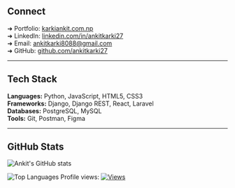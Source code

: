 ## Connect
➜ Portfolio: [karkiankit.com.np](https://www.karkiankit.com.np/)  
➜ LinkedIn: [linkedin.com/in/ankitkarki27](https://linkedin.com/in/ankitkarki27)  
➜ Email: [ankitkarki8088@gmail.com](mailto:ankitkarki8088@gmail.com)  
➜ GitHub: [github.com/ankitkarki27](https://github.com/ankitkarki27)  

---

## Tech Stack
**Languages:** Python, JavaScript, HTML5, CSS3  
**Frameworks:** Django, Django REST, React, Laravel  
**Databases:** PostgreSQL, MySQL  
**Tools:** Git, Postman, Figma  


---

## GitHub Stats
![Ankit's GitHub stats](https://github-readme-stats.vercel.app/api?username=ankitkarki27&show_icons=true&count_private=true&line_height=24)

![Top Languages](https://github-readme-stats.vercel.app/api/top-langs/?username=ankitkarki27&layout=compact&langs_count=6)
Profile views: [![Views](https://hits.seeyoufarm.com/api/count/incr/badge.svg?url=https%3A%2F%2Fgithub.com%2Fankitkarki27&count_bg=%2379C83D&title_bg=%23555555&icon=&icon_color=%23E7E7E7&title=views&edge_flat=false)](https://hits.seeyoufarm.com) 

